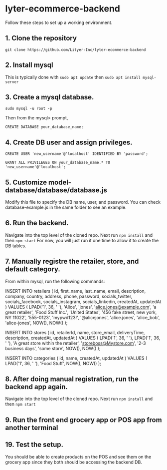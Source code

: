 # lyter-ecommerce-backend 

Follow these steps to set up a working environment.

## 1. Clone the repository

`git clone https://github.com/Lityer-Inc/lyter-ecommerce-backend`

## 2. Install mysql

This is typically done with `sudo apt update` then `sudo apt install mysql-server`

## 3. Create a mysql database.

`sudo mysql -u root -p`

Then from the mysql> prompt,

`CREATE DATABASE your_database_name;`


## 4. Create DB user and assign privileges.

`CREATE USER 'new_username'@'localhost' IDENTIFIED BY 'password';`

`GRANT ALL PRIVILEGES ON your_database_name.* TO 'new_username'@'localhost';`

## 5. Customize model-database/database/database.js 

Modify this file to specify the DB name, user, and password.  You can check database-example.js in the same folder to see an example.

## 6. Run the backend.

Navigate into the top level of the cloned repo. Next run `npm install` and then `npm start`  For now, you will just run it one time to allow it to create the DB tables.

## 7. Manually registre the retailer, store, and default category.

From within mysql, run the following commands:

INSERT INTO retailers ( id, first_name, last_name, email, description, company, country, address, phone, password, socials_twitter, socials_facebook, socials_instagram, socials_linkedin, createdAt, updatedAt ) VALUES ( LPAD('1', 36, ' '), 'Alice', 'jones', 'alice.jones@example.com', 'a great retailer', 'Food Stuff Inc.', 'United States', '456 fake street, new york, NY 11022', '555-0123', 'mypwd123!', '@alicejones', 'alice.jones', 'alice_bob', 'alice-jones', NOW(), NOW() );

INSERT INTO stores ( id, retailerId, name, store_email, deliveryTime, description, createdAt, updatedAt ) VALUES ( LPAD('1', 36, ' '), LPAD('1', 36, ' '), 'A great store within the retailer', 'storeboss@Mystore.com', '2-3 business days', 'some store', NOW(), NOW() );

INSERT INTO categories ( id, name, createdAt, updatedAt ) VALUES ( LPAD('1', 36, ' '), 'Food Stuff', NOW(), NOW() );

## 8. After doing manual registration, run the backend app again.

Navigate into the top level of the cloned repo. Next run `npm install` and then `npm start` 

## 9. Run the front end grocery app or POS app from another terminal

## 19. Test the setup.

You should be able to create products on the POS and see them on the grocery app since they both should be accessing the backend DB.


